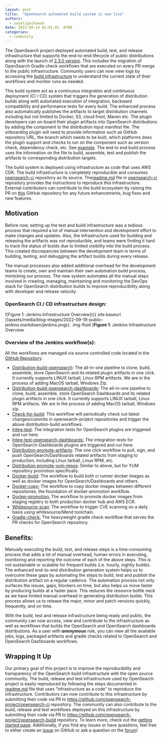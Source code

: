 ```yaml
---
layout: post
title:  "OpenSearch automated build system is now live"
authors: 
  - sayaligaikawad
date: 2022-09-14 01:01:01 -0700
categories: 
  - community
---
```


The OpenSearch project deployed automated build, test, and release infrastructure that supports the end-to-end lifecycle of public distributions along with the launch of [2.3.0 version](https://opensearch.org/blog/releases/2022/09/opensearch-2-3-is-ready-for-download/). This includes the migration of OpenSearch Gradle check workflows that are executed on every PR merge to the public infrastructure. Community users can now view logs by accessing the [build infrastructure](https://build.ci.opensearch.org/) to understand the current state of their workflows and monitor runs as needed.

This build system act as a continuous integration and continuous deployment (CI / CD) system that triggers the generation of distribution builds along with automated execution of integration, backward compatibility and performance tests for every build. The enhanced process also automatically publishes the artifacts to target distribution channels including but not limited to Docker, S3, cloud front, Maven etc. The plugin developers can on-board their plugin artifacts into OpenSearch distributions by adding the component to the distribution input manifest file. The onboarding plugin will need to provide information such as GitHub repository URL, the branch which needs to be built, which platforms does the plugin support and checks to run on the component such as version check, dependency check, etc. See [example](https://github.com/opensearch-project/opensearch-build/blob/main/manifests/1.3.0/opensearch-1.3.0.yml#L29-L34). The end to end build process uses the information on the file to build, assemble, test and publish the artifacts to corresponding distribution targets.

The build system is deployed using infrastructure as code that uses AWS CDK. The build infrastructure is completely reproducible and consumes [opensearch-ci](https://github.com/opensearch-project/opensearch-ci) repository as its source. The[readme.md](https://github.com/opensearch-project/opensearch-ci/blob/main/README.md) file in [opensearch-ci](https://github.com/opensearch-project/opensearch-ci) repository provides the instructions to reproduce this infrastructure. External contributors can contribute to the build ecosystem by raising the PR on [this](https://github.com/opensearch-project/opensearch-ci) GitHub repository for any future enhancements, bug fixes and new features. 

## Motivation

Before now, setting up the test and build infrastructure was a tedious process that required a lot of manual intervention and development effort to make changes and updates. Also, the infrastructure used for building and releasing the artifacts was not reproducible, and teams were finding it hard to track the status of builds due to limited visibility into the build process. This created discrepancies between the development team in terms of building, testing, and debugging the artifact builds during every release. 

The manual processes also added additional overhead for the development teams to create, own and maintain their own automation build process, mimicking our process. The new system automates all the manual steps involved in creating, managing, maintaining and monitoring the DevOps stack for OpenSearch distribution builds to improve reproducibility along with developer and release velocity.

### OpenSearch CI / CD infrastructure design:

![Figure 1: Jenkins Infrastructure Overview]({{ site.baseurl }}assets/media/blog-images/2022-09-19-public-jenkins.markdown/jenkins.png){: .img-fluid }**Figure 1**: Jenkins Infrastructure Overview

### Overview of the Jenkins workflow(s):

All the workflows are managed via source controlled code located in the [GitHub Repository](https://github.com/opensearch-project/opensearch-build/tree/main/jenkins).

* [Distribution-build-opensearch](https://build.ci.opensearch.org/job/distribution-build-opensearch/): The all-in-one pipeline to clone, build, assemble, store OpenSearch and its related plugin artifacts in one click. It currently supports LINUX tarball, Linux RPM artifacts. We are in the process of adding MacOS tarball, Windows Zip.
* [Distribution-build-opensearch-dashboards](https://build.ci.opensearch.org/job/distribution-build-opensearch-dashboards/): The all-in-one pipeline to clone, build, assemble, store OpenSearch Dashboards and its related plugin artifacts in one click. It currently supports LINUX tarball, Linux RPM artifacts. We are in the process of adding MacOS tarball, Windows zip.
* [Check-for-build](https://build.ci.opensearch.org/job/check-for-build/): This workflow will periodically check out latest changes/commits in opensearch-project repositories and trigger the above distribution-build workflows.
* [Integ-test](https://build.ci.opensearch.org/job/integ-test/): The integration tests for OpenSearch plugins are triggered and run here.
* [Integ-test-opensearch-dashboards:](https://build.ci.opensearch.org/job/integ-test-opensearch-dashboards/) The integration tests for OpenSearch-Dashboards plugins are triggered and run here.
* [Distribution-promote-artifacts](https://build.ci.opensearch.org/job/distribution-promote-artifacts/): The one click workflow to pull, sign, and push OpenSearch/Dashboards related artifacts from staging to production, including Linux tarball, Linux RPM, etc.
* [Distribution-promote-yum-repos](https://build.ci.opensearch.org/job/distribution-promote-yum-repos/): Similar to above, but for YUM repository promotion specifically.
* [Docker-build](https://build.ci.opensearch.org/job/docker-build/): The workflow to build both ci runner docker images as well as docker images for OpenSearch/Dashboards and others.
* [Docker-copy:](https://build.ci.opensearch.org/job/docker-copy/) The workflow to copy docker images between different repositories, the foundation of docker-promotion workflow.
* [Docker-promotion:](https://build.ci.opensearch.org/job/docker-promotion/) The workflow to promote docker images from staging registry to both production docker hub and AWS ECR.
* [Whitesource-scan](https://build.ci.opensearch.org/job/whitesource-scan/): The workflow to trigger CVE scanning on a daily basis using whitesource/Mend toolchain.
* [Gradle-check:](https://build.ci.opensearch.org/job/gradle-check/) The heavyweight gradle check workflow that serves the PR checks for OpenSearch repository.

## Benefits:

Manually executing the build, test, and release steps is a time-consuming process that adds a lot of manual overhead, human errors in executing, monitoring and reporting the outcome of each of the above steps. This is not sustainable or scalable for frequent builds (i.e. hourly, nightly builds). The enhanced end-to-end distribution generation system helps us to overcome these gaps by automating the steps to build, test and publish the distribution artifact on a regular cadence. The automation process not only surfaces the issues, gaps, blockers on time, but also helps us move faster by producing builds at a faster pace. This reduces the resource bottle neck as we have limited manual overhead in generating distribution builds. This process allows us to release the major, minor and patch versions quickly, frequently, and on time.

With the build, test and release infrastructure being ready and public, the community can now access, view and contribute to the infrastructure as well as workflows that builds the OpenSearch and OpenSearch dashboards distributions. As a user with **_anonymous_** role, you can view all the available jobs, logs, packaged artifacts and gradle checks related to OpenSearch and OpenSearch Dashboards workflows.


## Wrapping It Up

Our primary goal of this project is to improve the reproducibility and transparency of the OpenSearch build infrastructure with the open source community. The build, release and test infrastructure used by OpenSearch project is easily reproduced by following the steps documented in [readme.md](https://github.com/opensearch-project/opensearch-ci/blob/main/README.md) file that uses “infrastructure as a code” to reproduce the infrastructure. Contributors can now contribute to this infrastructure by submitting their code via PR to https://github.com/opensearch-project/opensearch-ci repository. The community can also contribute to the build, release and test workflows deployed on this infrastructure by submitting their code via PR  to https://github.com/opensearch-project/opensearch-build repository.  To learn more, check out the [getting started page](https://github.com/opensearch-project/opensearch-ci#getting-started). Additionally, if you find any issues or have questions, feel free to either create an [issue](https://github.com/opensearch-project/opensearch-ci/issues) on GitHub or ask a question on the [forum](https://forum.opensearch.org/c/build/12)!
